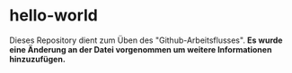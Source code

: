 # hello-world
Dieses Repository dient zum Üben des "Github-Arbeitsflusses".
**Es wurde eine Änderung an der Datei vorgenommen um weitere Informationen hinzuzufügen.**
